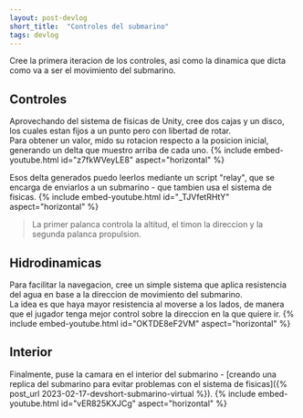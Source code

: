 ```yaml
---
layout: post-devlog
short_title:  "Controles del submarino"
tags: devlog
---
```


Cree la primera iteracion de los controles, asi como la dinamica que dicta como va a ser el movimiento del submarino.
<!-- preview -->

## Controles

Aprovechando del sistema de fisicas de Unity, cree dos cajas y un disco, los cuales estan fijos a un punto pero con libertad de rotar.\
Para obtener un valor, mido su rotacion respecto a la posicion inicial, generando un delta que muestro arriba de cada uno.
{% include embed-youtube.html id="z7fkWVeyLE8" aspect="horizontal" %}

Esos delta generados puedo leerlos mediante un script "relay", que se encarga de enviarlos a un submarino - que tambien usa el sistema de fisicas.
{% include embed-youtube.html id="_TJVfetRHtY" aspect="horizontal" %}
> La primer palanca controla la altitud, el timon la direccion y la segunda palanca propulsion.

## Hidrodinamicas
Para facilitar la navegacion, cree un simple sistema que aplica resistencia del agua en base a la direccion de movimiento del submarino.\
La idea es que haya mayor resistencia al moverse a los lados, de manera que el jugador tenga mejor control sobre la direccion en la que quiere ir.
{% include embed-youtube.html id="OKTDE8eF2VM" aspect="horizontal" %}

## Interior
Finalmente, puse la camara en el interior del submarino - [creando una replica del submarino para evitar problemas con el sistema de fisicas]({% post_url 2023-02-17-devshort-submarino-virtual %}).
{% include embed-youtube.html id="vER825KXJCg" aspect="horizontal" %}